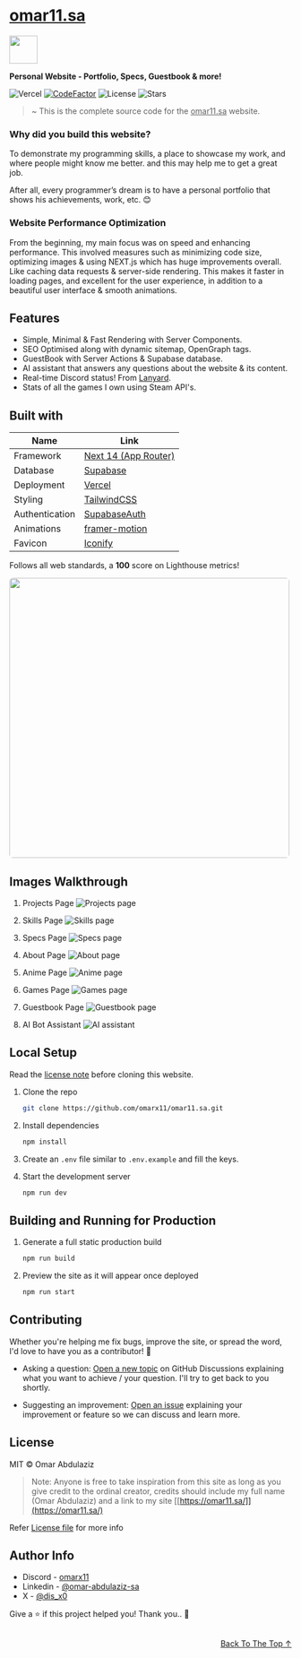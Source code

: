 # [omar11.sa](https://omar11.sa/)

<img id="top" src="https://omar11.sa/static/images/avatar.png" width="50px"/>

**Personal Website - Portfolio, Specs, Guestbook & more!**

![Vercel](https://vercelbadge.vercel.app/api/omarx11/omar11.sa)
[![CodeFactor](https://www.codefactor.io/repository/github/omarx11/omar11.sa/badge)](https://www.codefactor.io/repository/github/omarx11/omar11.sa)
![License](https://img.shields.io/badge/license-MIT-blue)
![Stars](https://img.shields.io/github/stars/omarx11/omar11.sa?style=flat&logo=github)

> ~ This is the complete source code for the <ins>omar11.sa</ins> website.

### Why did you build this website?

To demonstrate my programming skills, a place to showcase my work, and where people might know me better. and this may help me to get a great job.

After all, every programmer’s dream is to have a personal portfolio that shows his achievements, work, etc. 😊

### Website Performance Optimization

From the beginning, my main focus was on speed and enhancing performance. This involved measures such as minimizing code size, optimizing images & using NEXT.js which has huge improvements overall. Like caching data requests & server-side rendering. This makes it faster in loading pages, and excellent for the user experience, in addition to a beautiful user interface & smooth animations.

## Features

- Simple, Minimal & Fast Rendering with Server Components.
- SEO Optimised along with dynamic sitemap, OpenGraph tags.
- GuestBook with Server Actions & Supabase database.
- AI assistant that answers any questions about the website & its content.
- Real-time Discord status! From [Lanyard](https://github.com/Phineas/lanyard).
- Stats of all the games I own using Steam API's.

## Built with

| Name           | Link                                                  |
| -------------- | ----------------------------------------------------- |
| Framework      | [Next 14 (App Router)](https://nextjs.org/)           |
| Database       | [Supabase](https://supabase.com/)                     |
| Deployment     | [Vercel](https://vercel.com/)                         |
| Styling        | [TailwindCSS](https://tailwindcss.com/)               |
| Authentication | [SupabaseAuth](https://supabase.com/docs/guides/auth) |
| Animations     | [framer-motion](https://www.framer.com/motion/)       |
| Favicon        | [Iconify](https://icon-sets.iconify.design/)          |

Follows all web standards, a **100** score on Lighthouse metrics!

<img src="public/static/images/readme/Screenshot 2023-12-19 222534.png" width="500px" style="border-radius: 6px;" />

## Images Walkthrough

1. Projects Page
   ![Projects page](<public/static/images/readme/Screenshot 2023-12-20 002947.png>)

2. Skills Page
   ![Skills page](<public/static/images/readme/Screenshot 2023-12-20 003136.png>)

3. Specs Page
   ![Specs page](<public/static/images/readme/Screenshot 2023-12-20 003222.png>)

4. About Page
   ![About page](<public/static/images/readme/Screenshot 2024-04-20 235928.png>)

5. Anime Page
   ![Anime page](<public/static/images/readme/Screenshot 2023-12-20 003351.png>)

6. Games Page
   ![Games page](<public/static/images/readme/Screenshot 2023-12-20 003610.png>)

7. Guestbook Page
   ![Guestbook page](<public/static/images/readme/Screenshot 2023-12-20 004021.png>)

8. AI Bot Assistant
   ![AI assistant](<public/static/images/readme/Screenshot 2023-12-20 014700.png>)

## Local Setup

Read the [license note](#license-note) before cloning this website.

1. Clone the repo

   ```sh
   git clone https://github.com/omarx11/omar11.sa.git
   ```

2. Install dependencies

   ```sh
   npm install
   ```

3. Create an `.env` file similar to `.env.example` and fill the keys.

4. Start the development server

   ```sh
   npm run dev
   ```

## Building and Running for Production

1. Generate a full static production build

   ```sh
   npm run build
   ```

2. Preview the site as it will appear once deployed

   ```sh
   npm run start
   ```

## Contributing

Whether you're helping me fix bugs, improve the site, or spread the word, I'd love to have you as a contributor! 🤝

- Asking a question: [Open a new topic](https://github.com/omarx11/omar11.sa/discussions) on GitHub Discussions explaining what you want to achieve / your question. I'll try to get back to you shortly.

- Suggesting an improvement: [Open an issue](https://github.com/omarx11/omar11.sa/issues/new?assignees=&labels=enhancement&title=) explaining your improvement or feature so we can discuss and learn more.

## License

MIT © Omar Abdulaziz <div id="license-note"></div>

> Note: Anyone is free to take inspiration from this site as long as you give credit to the ordinal creator, credits should include my full name (Omar Abdulaziz) and a link to my site [[https://omar11.sa/]](https://omar11.sa/)

Refer [License file](https://github.com/omarx11/omar11.sa/blob/main/LICENSE) for more info

## Author Info

- Discord - [omarx11](https://discordredirect.discordsafe.com/users/582305812903493663)
- Linkedin - [@omar-abdulaziz-sa](https://www.linkedin.com/in/omar-abdulaziz-sa/)
- X - [@dis_x0](https://twitter.com/@dis_x0)

Give a ⭐️ if this project helped you! Thank you.. 💚

##

<a href="#top" target="_self" style="float:right;">Back To The Top ↑</a>
